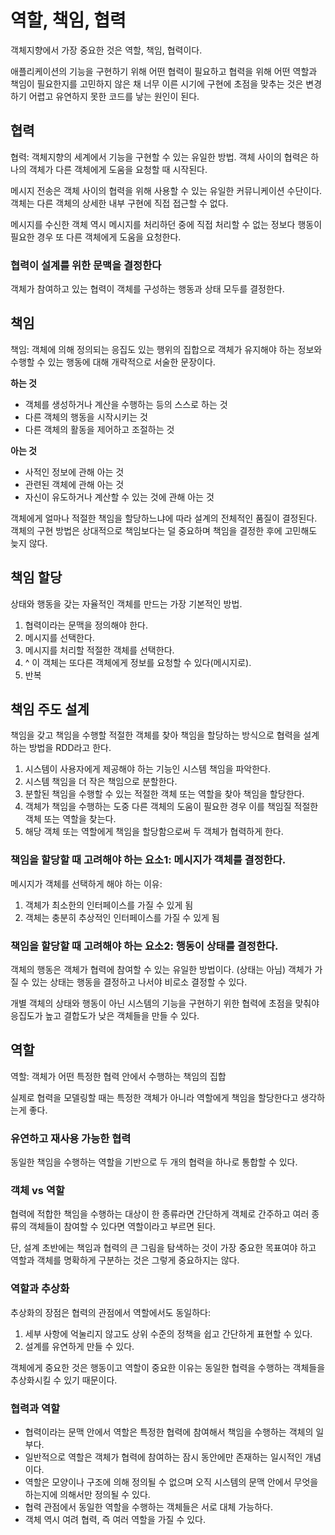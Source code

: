 # 역할, 책임, 협력

객체지향에서 가장 중요한 것은 역할, 책임, 협력이다. 

애플리케이션의 기능을 구현하기 위해 어떤 협력이 필요하고 협력을 위해 어떤 역할과 책임이 필요한지를 고민하지 않은 채 너무 이른 시기에 구현에 초점을 맞추는 것은
변경하기 어렵고 유연하지 못한 코드를 낳는 원인이 된다.

## 협력

협력: 객체지향의 세계에서 기능을 구현할 수 있는 유일한 방법. 객체 사이의 협력은 하나의 객체가 다른 객체에게 도움을 요청할 때 시작된다.

메시지 전송은 객체 사이의 협력을 위해 사용할 수 있는 유일한 커뮤니케이션 수단이다. 객체는 다른 객체의 상세한 내부 구현에 직접 접근할 수 없다.

메시지를 수신한 객체 역시 메시지를 처리하던 중에 직접 처리할 수 없는 정보다 행동이 필요한 경우 또 다른 객체에게 도움을 요청한다.

### 협력이 설계를 위한 문맥을 결정한다

객체가 참여하고 있는 협력이 객체를 구성하는 행동과 상태 모두를 결정한다. 

## 책임

책임: 객체에 의해 정의되는 응집도 있는 행위의 집합으로 객체가 유지해야 하는 정보와 수행할 수 있는 행동에 대해 개략적으로 서술한 문장이다.

**하는 것**
* 객체를 생성하거나 계산을 수행하는 등의 스스로 하는 것
* 다른 객체의 행동을 시작시키는 것
* 다른 객체의 활동을 제어하고 조절하는 것

**아는 것**
* 사적인 정보에 관해 아는 것
* 관련된 객체에 관해 아는 것
* 자신이 유도하거나 계산할 수 있는 것에 관해 아는 것

객체에게 얼마나 적절한 책임을 할당하느냐에 따라 설계의 전체적인 품질이 결정된다. 객체의 구현 방법은 상대적으로 책임보다는 덜 중요하며 책임을 결정한 후에 고민해도 늦지 않다.

## 책임 할당

상태와 행동을 갖는 자율적인 객체를 만드는 가장 기본적인 방법.

1. 협력이라는 문맥을 정의해야 한다.
2. 메시지를 선택한다.
3. 메시지를 처리할 적절한 객체를 선택한다.
4. ^ 이 객체는 또다른 객체에게 정보를 요청할 수 있다(메시지로).
5. 반복

## 책임 주도 설계

책임을 갖고 책임을 수행할 적절한 객체를 찾아 책임을 할당하는 방식으로 협력을 설계하는 방법을 RDD라고 한다.

1. 시스템이 사용자에게 제공해야 하는 기능인 시스템 책임을 파악한다.
2. 시스템 책임을 더 작은 책임으로 분할한다.
3. 분할된 책임을 수행할 수 있는 적절한 객체 또는 역할을 찾아 책임을 할당한다.
4. 객체가 책임을 수행하는 도중 다른 객체의 도움이 필요한 경우 이를 책임질 적절한 객체 또는 역할을 찾는다.
5. 해당 객체 또는 역할에게 책임을 할당함으로써 두 객체가 협력하게 한다.

### 책임을 할당할 때 고려해야 하는 요소1: 메시지가 객체를 결정한다.

메시지가 객체를 선택하게 해야 하는 이유:
1. 객체가 최소한의 인터페이스를 가질 수 있게 됨
2. 객체는 충분히 추상적인 인터페이스를 가질 수 있게 됨

### 책임을 할당할 때 고려해야 하는 요소2: 행동이 상태를 결정한다.

객체의 행동은 객체가 협력에 참여할 수 있는 유일한 방법이다. (상태는 아님) 객체가 가질 수 있는 상태는 행동을 결정하고 나서야 비로소 결정할 수 있다.

개별 객체의 상태와 행동이 아닌 시스템의 기능을 구현하기 위한 협력에 초점을 맞춰야 응집도가 높고 결합도가 낮은 객체들을 만들 수 있다.

## 역할

역할: 객체가 어떤 특정한 협력 안에서 수행하는 책임의 집합

실제로 협력을 모델링할 때는 특정한 객체가 아니라 역할에게 책임을 할당한다고 생각하는게 좋다.

### 유연하고 재사용 가능한 협력

동일한 책임을 수행하는 역할을 기반으로 두 개의 협력을 하나로 통합할 수 있다.

### 객체 vs 역할

협력에 적합한 책임을 수행하는 대상이 한 종류라면 간단하게 객체로 간주하고 여러 종류의 객체들이 참여할 수 있다면 역할이라고 부르면 된다.

단, 설계 초반에는 책임과 협력의 큰 그림을 탐색하는 것이 가장 중요한 목표여야 하고 역할과 객체를 명확하게 구분하는 것은 그렇게 중요하지는 않다.

### 역할과 추상화

추상화의 장점은 협력의 관점에서 역할에서도 동일하다:
1. 세부 사항에 억눌리지 않고도 상위 수준의 정책을 쉽고 간단하게 표현할 수 있다.
2. 설계를 유연하게 만들 수 있다.

객체에게 중요한 것은 행동이고 역할이 중요한 이유는 동일한 협력을 수행하는 객체들을 추상화시킬 수 있기 때문이다.

### 협력과 역할

* 협력이라는 문맥 안에서 역할은 특정한 협력에 참여해서 책임을 수행하는 객체의 일부다.
* 일반적으로 역할은 객체가 협력에 참여하는 잠시 동안에만 존재하는 일시적인 개념이다.
* 역할은 모양이나 구조에 의해 정의될 수 없으며 오직 시스템의 문맥 안에서 무엇을 하는지에 의해서만 정의될 수 있다.
* 협력 관점에서 동일한 역할을 수행하는 객체들은 서로 대체 가능하다.
* 객체 역시 여려 협력, 즉 여러 역할을 가질 수 있다.















